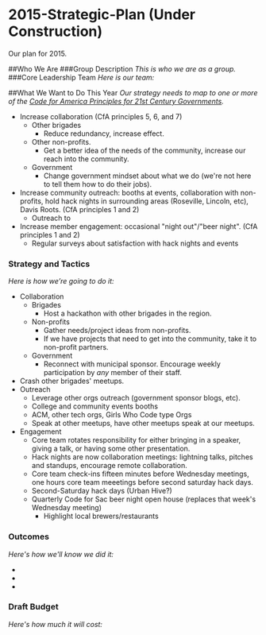 2015-Strategic-Plan (Under Construction)
===================

Our plan for 2015.

##Who We Are
###Group Description
_This is who we are as a group._
###Core Leadership Team
_Here is our team:_


##What We Want to Do This Year
_Our strategy needs to map to one or more of the [Code for America Principles for 21st Century Governments](http://www.codeforamerica.org/governments/principles/)._
- Increase collaboration (CfA principles 5, 6, and 7)
  - Other brigades
      - Reduce redundancy, increase effect.
  - Other non-profits.
      - Get a better idea of the needs of the community, increase our reach into the community.
  - Government
    - Change government mindset about what we do (we're not here to tell them how to do their jobs).
- Increase community outreach: booths at events, collaboration with non-profits, hold hack nights in surrounding areas (Roseville, Lincoln, etc), Davis Roots. (CfA principles 1 and 2)
  - Outreach to 
- Increase member engagement: occasional "night out"/"beer night". (CfA principles 1 and 2)
  - Regular surveys about satisfaction with hack nights and events

### Strategy and Tactics
_Here is how we’re going to do it:_
- Collaboration
  - Brigades
    - Host a hackathon with other brigades in the region.
  - Non-profits
    - Gather needs/project ideas from non-profits.
    - If we have projects that need to get into the community, take it to non-profit partners.
  - Government
    - Reconnect with municipal sponsor. Encourage weekly participation by _any_ member of their staff.
- Crash other brigades' meetups.
- Outreach
  - Leverage other orgs outreach (government sponsor blogs, etc).
  - College and community events booths
  - ACM, other tech orgs, Girls Who Code type Orgs
  - Speak at other meetups, have other meetups speak at our meetups.
- Engagement
  - Core team rotates responsibility for either bringing in a speaker, giving a talk, or having some other presentation.
  - Hack nights are now collaboration meetings: lightning talks, pitches and standups, encourage remote collaboration.
  - Core team check-ins fifteen minutes before Wednesday meetings, one hours core team meeetings before second saturday hack days.
  - Second-Saturday hack days (Urban Hive?)
  - Quarterly Code for Sac beer night open house (replaces that week's Wednesday meeting)
    - Highlight local brewers/restaurants
### Outcomes
_Here's how we'll know we did it:_

- 
- 
- 

### Draft Budget
_Here's how much it will cost:_

